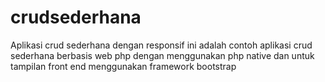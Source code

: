# crudsederhana
Aplikasi crud sederhana dengan responsif
ini adalah contoh aplikasi crud sederhana berbasis web php dengan menggunakan php native dan untuk tampilan
front end menggunakan framework bootstrap
